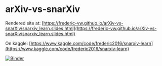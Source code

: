 # arXiv-vs-snarXiv

Rendered site at: [https://frederic-vw.github.io/arXiv-vs-snarXiv/snarxiv_learn.slides.html](https://frederic-vw.github.io/arXiv-vs-snarXiv/snarxiv_learn.slides.html)

On kaggle: [https://www.kaggle.com/code/frederic2016/snarxiv-learn](https://www.kaggle.com/code/frederic2016/snarxiv-learn)

[![Binder](https://mybinder.org/badge_logo.svg)](https://mybinder.org/v2/gh/Frederic-vW/arXiv-vs-snarXiv/HEAD?labpath=snarxiv_learn.ipynb)
